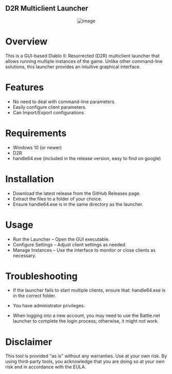 ## D2R Multiclient Launcher

<p align="center">
  <img src="https://i.imgur.com/i5SYHiV.png" alt="image">
</p>

# Overview

This is a GUI-based Diablo II: Resurrected (D2R) multiclient launcher that allows running multiple instances of the game. Unlike other command-line solutions, this launcher provides an intuitive graphical interface.

# Features

- No need to deal with command-line parameters.
- Easily configure client parameters.
- Can Import/Export configurations

# Requirements

- Windows 10 (or newer)
- D2R
- handle64.exe (included in the release version, easy to find on google)

# Installation

- Download the latest release from the GitHub Releases page.
- Extract the files to a folder of your choice.
- Ensure handle64.exe is in the same directory as the launcher.

# Usage

- Run the Launcher – Open the GUI executable.
- Configure Settings – Adjust client settings as needed.
- Manage Instances – Use the interface to monitor or close clients as necessary.

# Troubleshooting

- If the launcher fails to start multiple clients, ensure that:
handle64.exe is in the correct folder.

- You have administrator privileges.

- When logging into a new account, you may need to use the Battle.net launcher to complete the login process; otherwise, it might not work.

# Disclaimer

This tool is provided "as is" without any warranties. Use at your own risk.
By using third-party tools, you acknowledge that you are doing so at your own risk and in accordance with the EULA.
